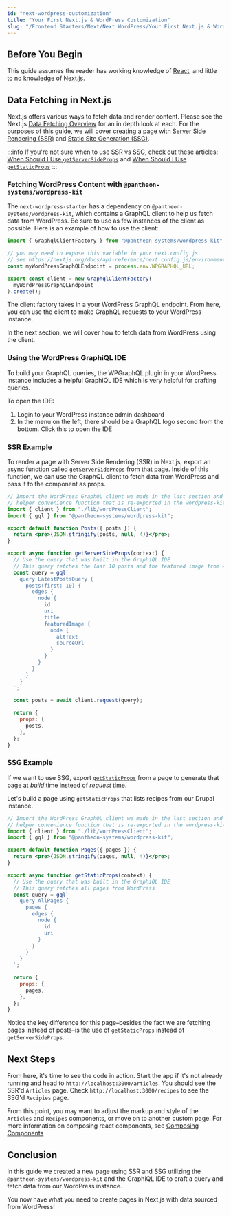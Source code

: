 ```yaml
---
id: "next-wordpress-customization"
title: "Your First Next.js & WordPress Customization"
slug: "/Frontend Starters/Next/Next WordPress/Your First Next.js & WordPress Customization"
---
```


## Before You Begin

This guide assumes the reader has working knowledge of [React](https://reactjs.org/), and little to no knowledge of [Next.js](https://nextjs.org/).

## Data Fetching in Next.js

Next.js offers various ways to fetch data and render content. Please see the Next.js [Data Fetching Overview](https://nextjs.org/docs/basic-features/data-fetching/overview) for an in depth look at each.
For the purposes of this guide, we will cover creating a page with [Server Side Rendering (SSR)](https://nextjs.org/docs/basic-features/pages#server-side-rendering) and [Static Site Generation (SSG)](https://nextjs.org/docs/basic-features/pages#static-generation-recommended).

:::info
If you're not sure when to use SSR vs SSG, check out these articles: [When Should I Use `getServerSideProps`](https://nextjs.org/docs/basic-features/data-fetching/get-server-side-props#when-should-i-use-getserversideprops) and [When Should I Use `getStaticProps`](https://nextjs.org/docs/basic-features/data-fetching/get-static-props#when-should-i-use-getstaticprops)
:::

### Fetching WordPress Content with `@pantheon-systems/wordpress-kit`

The `next-wordpress-starter` has a dependency on `@pantheon-systems/wordpress-kit`, which contains a GraphQL client to help us fetch data from WordPress. Be sure to use as few instances of the client as possible. Here is an example of how to use the client:

```js title=lib/wordPressClient.js
import { GraphqlClientFactory } from "@pantheon-systems/wordpress-kit";

// you may need to expose this variable in your next.config.js
// see https://nextjs.org/docs/api-reference/next.config.js/environment-variables
const myWordPressGraphQLEndpoint = process.env.WPGRAPHQL_URL;

export const client = new GraphqlClientFactory(
  myWordPressGraphQLEndpoint
).create();
```

The client factory takes in a your WordPress GraphQL endpoint. From here, you can use the client to make GraphQL requests to your WordPress instance.

In the next section, we will cover how to fetch data from WordPress using the client.

### Using the WordPress GraphiQL IDE

To build your GraphQL queries, the WPGraphQL plugin in your WordPress instance includes a helpful GraphiQL IDE which is very helpful for crafting queries.

To open the IDE:

1. Login to your WordPress instance admin dashboard
1. In the menu on the left, there should be a GraphQL logo second from the bottom. Click this to open the IDE

### SSR Example

To render a page with Server Side Rendering (SSR) in Next.js, export an async function called [`getServerSideProps`](https://nextjs.org/docs/basic-features/data-fetching/get-server-side-props) from that page. Inside of this function, we can use the GraphQL client to fetch data from WordPress and pass it to the component as props.

```jsx title=pages/articles/index.js
// Import the WordPress GraphQL client we made in the last section and the gql template tag
// helper convenience function that is re-exported in the wordpress-kit from 'graphql-request'
import { client } from "./lib/wordPressClient";
import { gql } from "@pantheon-systems/wordpress-kit";

export default function Posts({ posts }) {
  return <pre>{JSON.stringify(posts, null, 4)}</pre>;
}

export async function getServerSideProps(context) {
  // Use the query that was built in the GraphiQL IDE
  // This query fetches the last 10 posts and the featured image from WordPress
  const query = gql`
    query LatestPostsQuery {
      posts(first: 10) {
        edges {
          node {
            id
            uri
            title
            featuredImage {
              node {
                altText
                sourceUrl
              }
            }
          }
        }
      }
    }
  `;

  const posts = await client.request(query);

  return {
    props: {
      posts,
    },
  };
}
```

### SSG Example

If we want to use SSG, export [`getStaticProps`](https://nextjs.org/docs/basic-features/data-fetching/get-static-props) from a page to generate that page at _build_ time instead of _request_ time.

Let's build a page using `getStaticProps` that lists recipes from our Drupal instance.

```jsx title=pages/pages/index.js
// Import the WordPress GraphQL client we made in the last section and the gql template tag
// helper convenience function that is re-exported in the wordpress-kit from 'graphql-request'
import { client } from "./lib/wordPressClient";
import { gql } from "@pantheon-systems/wordpress-kit";

export default function Pages({ pages }) {
  return <pre>{JSON.stringify(pages, null, 4)}</pre>;
}

export async function getStaticProps(context) {
  // Use the query that was built in the GraphiQL IDE
  // This query fetches all pages from WordPress
  const query = gql`
    query AllPages {
      pages {
        edges {
          node {
            id
            uri
          }
        }
      }
    }
  `;

  return {
    props: {
      pages,
    },
  };
}
```

Notice the key difference for this page–besides the fact we are fetching pages instead of posts–is the use of `getStaticProps` instead of `getServerSideProps`.

## Next Steps

From here, it's time to see the code in action. Start the app if it's not already running and head to `http://localhost:3000/articles`. You should see the SSR'd `Articles` page.
Check `http://localhost:3000/recipes` to see the SSG'd `Recipies` page.

From this point, you may want to adjust the markup and style of the `Articles` and `Recipes` components, or move on to another custom page. For more information on composing react components, see [Composing Components](https://reactjs.org/docs/components-and-props.html#composing-components)

## Conclusion

In this guide we created a new page using SSR and SSG utilizing the `@pantheon-systems/wordpress-kit` and the GraphiQL IDE to craft a query and fetch data from our WordPress instance.

You now have what you need to create pages in Next.js with data sourced from WordPress!
